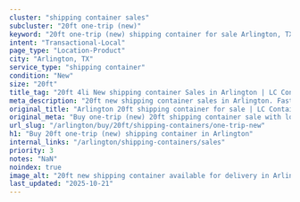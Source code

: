 ```yaml
---
cluster: "shipping container sales"
subcluster: "20ft one-trip (new)"
keyword: "20ft one-trip (new) shipping container for sale Arlington, TX"
intent: "Transactional-Local"
page_type: "Location-Product"
city: "Arlington, TX"
service_type: "shipping container"
condition: "New"
size: "20ft"
title_tag: "20ft 4li New shipping container Sales in Arlington | LC Container"
meta_description: "20ft new shipping container sales in Arlington. Fast delivery, competitive pricing. Serving shipping containers area. Quote ID: 37H. Call (214) 524-4168 for your free quote today."
original_title: "Arlington 20ft shipping container for sale | LC Container"
original_meta: "Buy one-trip (new) 20ft shipping container sale with local delivery in Arlington, TX. LC Container — local Since 2003. Request a fast quote today."
url_slug: "/arlington/buy/20ft/shipping-containers/one-trip-new"
h1: "Buy 20ft one-trip (new) shipping container in Arlington"
internal_links: "/arlington/shipping-containers/sales"
priority: 3
notes: "NaN"
noindex: true
image_alt: "20ft new shipping container available for delivery in Arlington"
last_updated: "2025-10-21"
---
```


<!-- TODO: Add unique city/inventory copy, images, and internal links here. -->
